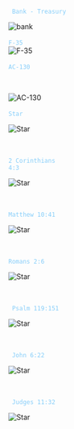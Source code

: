 <code style="color : lightskyblue"> Bank - Treasury</code><br/>

![bank](/art/synagogue.jpeg)
<br/><br/>
<code style="color : lightskyblue">F-35</code>
<br/>
![F-35](/art/F-35.JPG)
<br/><br/>
<code style="color : lightskyblue">AC-130</code>

<br/>

![AC-130](/art/Ac130sky.JPG)
<br/><br/>
<code style="color : lightskyblue">Star </code>
<br/>

![Star](/art/JewishstarversesPreview2.jpeg)

<br/><br/>
<code style="color : lightskyblue">2 Corinthians 4:3</code>
<br/>

![Star](/art/Top%20diamond%20rev%2012.jpeg)

<br/><br/>
<code style="color : lightskyblue">Matthew 10:41</code>
<br/>

![Star](/art/Matthew%2010%2041%20upper%20right%20copy.jpeg)

<br/><br/>
<code style="color : lightskyblue">Romans 2:6</code>
<br/>

![Star](/art/Bottom%20right%20triangle.jpeg)

<br/><br/>
<code style="color : lightskyblue"> Psalm 119:151</code>
<br/>

![Star](/art/bottomTriangle.JPG)

<br/><br/>
<code style="color : lightskyblue"> John 6:22</code>
<br/>

![Star](/art/Bottomleftstar2.JPG)

<br/><br/>
<code style="color : lightskyblue"> Judges 11:32</code>
<br/>

![Star](/art/BottomRightStar2.jpg)
